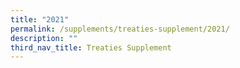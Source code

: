 ```yaml
---
title: "2021"
permalink: /supplements/treaties-supplement/2021/
description: ""
third_nav_title: Treaties Supplement
---
```

